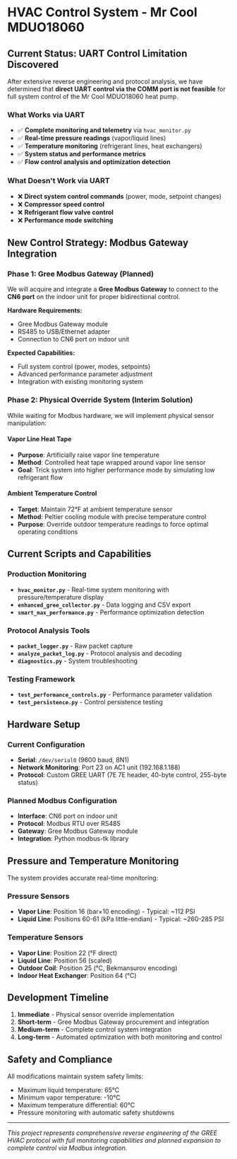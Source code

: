 # HVAC Control System - Mr Cool MDUO18060

## Current Status: UART Control Limitation Discovered

After extensive reverse engineering and protocol analysis, we have determined that **direct UART control via the COMM port is not feasible** for full system control of the Mr Cool MDUO18060 heat pump.

### What Works via UART
- ✅ **Complete monitoring and telemetry** via `hvac_monitor.py`
- ✅ **Real-time pressure readings** (vapor/liquid lines)
- ✅ **Temperature monitoring** (refrigerant lines, heat exchangers)
- ✅ **System status and performance metrics**
- ✅ **Flow control analysis and optimization detection**

### What Doesn't Work via UART
- ❌ **Direct system control commands** (power, mode, setpoint changes)
- ❌ **Compressor speed control**
- ❌ **Refrigerant flow valve control**
- ❌ **Performance mode switching**

## New Control Strategy: Modbus Gateway Integration

### Phase 1: Gree Modbus Gateway (Planned)
We will acquire and integrate a **Gree Modbus Gateway** to connect to the **CN6 port** on the indoor unit for proper bidirectional control.

**Hardware Requirements:**
- Gree Modbus Gateway module
- RS485 to USB/Ethernet adapter
- Connection to CN6 port on indoor unit

**Expected Capabilities:**
- Full system control (power, modes, setpoints)
- Advanced performance parameter adjustment
- Integration with existing monitoring system

### Phase 2: Physical Override System (Interim Solution)

While waiting for Modbus hardware, we will implement physical sensor manipulation:

#### Vapor Line Heat Tape
- **Purpose**: Artificially raise vapor line temperature
- **Method**: Controlled heat tape wrapped around vapor line sensor
- **Goal**: Trick system into higher performance mode by simulating low refrigerant flow

#### Ambient Temperature Control
- **Target**: Maintain 72°F at ambient temperature sensor
- **Method**: Peltier cooling module with precise temperature control
- **Purpose**: Override outdoor temperature readings to force optimal operating conditions

## Current Scripts and Capabilities

### Production Monitoring
- **`hvac_monitor.py`** - Real-time system monitoring with pressure/temperature display
- **`enhanced_gree_collector.py`** - Data logging and CSV export
- **`smart_max_performance.py`** - Performance optimization detection

### Protocol Analysis Tools
- **`packet_logger.py`** - Raw packet capture
- **`analyze_packet_log.py`** - Protocol analysis and decoding
- **`diagnostics.py`** - System troubleshooting

### Testing Framework
- **`test_performance_controls.py`** - Performance parameter validation
- **`test_persistence.py`** - Control persistence testing

## Hardware Setup

### Current Configuration
- **Serial**: `/dev/serial0` (9600 baud, 8N1)
- **Network Monitoring**: Port 23 on AC1 unit (192.168.1.188)
- **Protocol**: Custom GREE UART (7E 7E header, 40-byte control, 255-byte status)

### Planned Modbus Configuration
- **Interface**: CN6 port on indoor unit
- **Protocol**: Modbus RTU over RS485
- **Gateway**: Gree Modbus Gateway module
- **Integration**: Python modbus-tk library

## Pressure and Temperature Monitoring

The system provides accurate real-time monitoring:

### Pressure Sensors
- **Vapor Line**: Position 16 (bar×10 encoding) - Typical: ~112 PSI
- **Liquid Line**: Positions 60-61 (kPa little-endian) - Typical: ~260-285 PSI

### Temperature Sensors
- **Vapor Line**: Position 22 (°F direct)
- **Liquid Line**: Position 56 (scaled)
- **Outdoor Coil**: Position 25 (°C, Bekmansurov encoding)
- **Indoor Heat Exchanger**: Position 64 (°C)

## Development Timeline

1. **Immediate** - Physical sensor override implementation
2. **Short-term** - Gree Modbus Gateway procurement and integration
3. **Medium-term** - Complete control system integration
4. **Long-term** - Automated optimization with both monitoring and control

## Safety and Compliance

All modifications maintain system safety limits:
- Maximum liquid temperature: 65°C
- Minimum vapor temperature: -10°C
- Maximum temperature differential: 60°C
- Pressure monitoring with automatic safety shutdowns

---

*This project represents comprehensive reverse engineering of the GREE HVAC protocol with full monitoring capabilities and planned expansion to complete control via Modbus integration.*